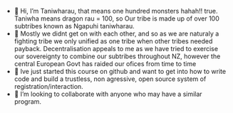 - 👋 Hi, I’m Taniwharau, that means one hundred monsters hahah!! true. Taniwha means dragon rau = 100, so Our tribe is made up of over 100 subtribes known as Ngapuhi taniwharau.
- 👀 Mostly we didnt get on with each other, and so as we are naturaly a fighting tribe we only unified as one tribe when other tribes needed payback.
     Decentralisation appeals to me as we have tried to exercise our sovereignty to combine our subtribes throughout NZ, however the central European Govt has raided our ofices from time to time 
- 🌱 Ive just started this course on github and want to get into how to write code and build a trustless, non agressive, open source system of registration/interaction.
- 💞️ I’m looking to collaborate with anyone who may have a similar program.
